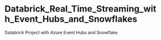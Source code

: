 # Databrick_Real_Time_Streaming_with_Event_Hubs_and_Snowflakes

Databrick Project with Azure Event Hubs and Snowflake
